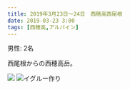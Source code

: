 ```yaml
---
title: 2019年3月23日〜24日　西穂高西尾根
date: 2019-03-23 3:00
tags: [西穂高,アルパイン]
---
```


男性: 2名

西尾根からの西穂高岳。

![](/2019/03/23/20190323-3/1.jpg)
![イグルー作り](/2019/03/23/20190323-3/2.jpg)

